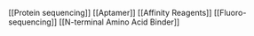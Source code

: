 [[Protein sequencing]]
[[Aptamer]]
[[Affinity Reagents]]
[[Fluoro-sequencing]]
[[N-terminal Amino Acid Binder]]
